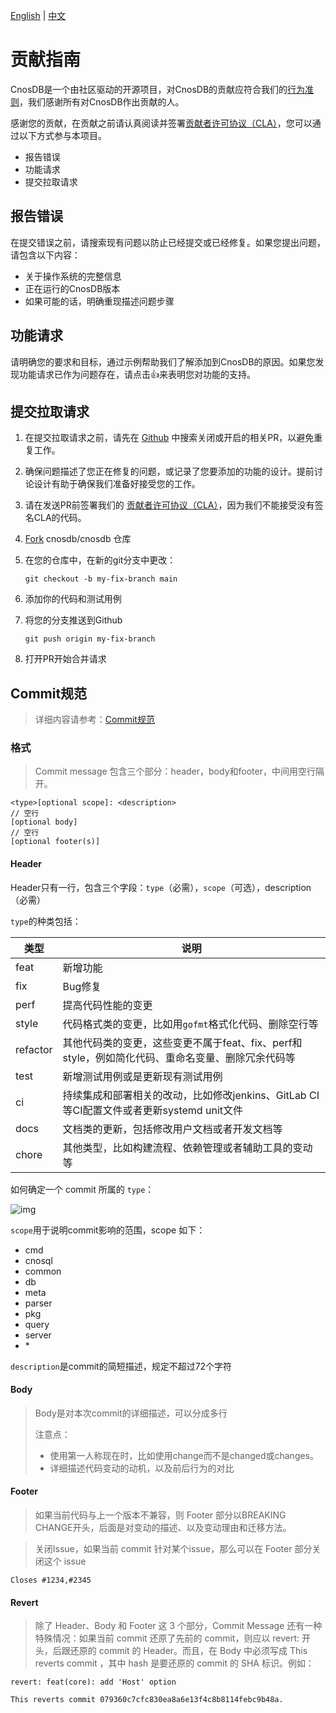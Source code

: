 [English](./CONTRIBUTING_EN.md) | [中文](./CONTRIBUTING.md)

# 贡献指南

CnosDB是一个由社区驱动的开源项目，对CnosDB的贡献应符合我们的[行为准则](./CODE_OF_CONDUCT.md)，我们感谢所有对CnosDB作出贡献的人。

感谢您的贡献，在贡献之前请认真阅读并签署[贡献者许可协议（CLA）](https://cla-assistant.io/cnosdb/cnosdb)，您可以通过以下方式参与本项目。

- 报告错误
- 功能请求
- 提交拉取请求

## 报告错误

在提交错误之前，请搜索现有问题以防止已经提交或已经修复。如果您提出问题，请包含以下内容：

- 关于操作系统的完整信息
- 正在运行的CnosDB版本
- 如果可能的话，明确重现描述问题步骤

## 功能请求

请明确您的要求和目标，通过示例帮助我们了解添加到CnosDB的原因。如果您发现功能请求已作为问题存在，请点击:+1:来表明您对功能的支持。

## 提交拉取请求

1. 在提交拉取请求之前，请先在 [Github](https://github.com/cnosdb/cnosdb/pulls) 中搜索关闭或开启的相关PR，以避免重复工作。

2. 确保问题描述了您正在修复的问题，或记录了您要添加的功能的设计。提前讨论设计有助于确保我们准备好接受您的工作。

3. 请在发送PR前签署我们的 [贡献者许可协议（CLA）](https://cla-assistant.io/cnosdb/cnosdb)，因为我们不能接受没有签名CLA的代码。

4. [Fork](https://docs.github.com/en/get-started/quickstart/fork-a-repo) cnosdb/cnosdb 仓库

5. 在您的仓库中，在新的git分支中更改：

   `git checkout -b my-fix-branch main`
6. 添加你的代码和测试用例

7. 将您的分支推送到Github

   `git push origin my-fix-branch`

8. 打开PR开始合并请求

## Commit规范
> 详细内容请参考：[Commit规范](https://www.conventionalcommits.org/en/v1.0.0/)
### 格式

> Commit message 包含三个部分：header，body和footer，中间用空行隔开。

```
<type>[optional scope]: <description>
// 空行
[optional body]
// 空行
[optional footer(s)]
```

#### Header

Header只有一行，包含三个字段：`type`（必需），`scope`（可选），description（必需）

`type`的种类包括：

| 类型     | 说明                                                         |
| -------- | ------------------------------------------------------------ |
| feat     | 新增功能                                                     |
| fix      | Bug修复                                                      |
| perf     | 提高代码性能的变更                                           |
| style    | 代码格式类的变更，比如用`gofmt`格式化代码、删除空行等        |
| refactor | 其他代码类的变更，这些变更不属于feat、fix、perf和style，例如简化代码、重命名变量、删除冗余代码等 |
| test     | 新增测试用例或是更新现有测试用例                             |
| ci       | 持续集成和部署相关的改动，比如修改jenkins、GitLab CI等CI配置文件或者更新systemd unit文件 |
| docs     | 文档类的更新，包括修改用户文档或者开发文档等                 |
| chore    | 其他类型，比如构建流程、依赖管理或者辅助工具的变动等         |

如何确定一个 commit 所属的 `type`：

![img](https://github.com/cnosdb/cnosdb/blob/main/doc/assets/commit_scope.png)

`scope`用于说明commit影响的范围，scope 如下：

- cmd
- cnosql
- common
- db
- meta
- parser
- pkg
- query
- server
- \*

`description`是commit的简短描述，规定不超过72个字符

#### Body

> Body是对本次commit的详细描述，可以分成多行
>
> 注意点：
>
> - 使用第一人称现在时，比如使用change而不是changed或changes。
> - 详细描述代码变动的动机，以及前后行为的对比

#### Footer

> 如果当前代码与上一个版本不兼容，则 Footer 部分以BREAKING CHANGE开头，后面是对变动的描述、以及变动理由和迁移方法。

> 关闭Issue，如果当前 commit 针对某个issue，那么可以在 Footer 部分关闭这个 issue

```
Closes #1234,#2345
```

#### Revert

> 除了 Header、Body 和 Footer 这 3 个部分，Commit Message 还有一种特殊情况：如果当前 commit 还原了先前的 commit，则应以 revert: 开头，后跟还原的 commit 的 Header。而且，在 Body 中必须写成 This reverts commit ，其中 hash 是要还原的 commit 的 SHA 标识。例如：

```
revert: feat(core): add 'Host' option

This reverts commit 079360c7cfc830ea8a6e13f4c8b8114febc9b48a.
```
